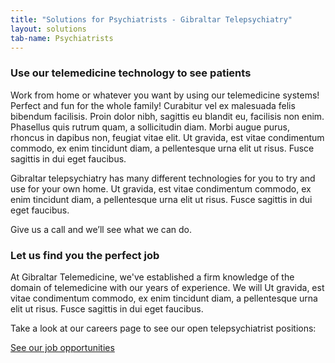 ```yaml
---
title: "Solutions for Psychiatrists - Gibraltar Telepsychiatry"
layout: solutions
tab-name: Psychiatrists
---
```

### Use our telemedicine technology to see patients

Work from home or whatever you want by using our telemedicine systems! Perfect and fun for the whole family! Curabitur vel ex malesuada felis bibendum facilisis. Proin dolor nibh, sagittis eu blandit eu, facilisis non enim. Phasellus quis rutrum quam, a sollicitudin diam. Morbi augue purus, rhoncus in dapibus non, feugiat vitae elit. Ut gravida, est vitae condimentum commodo, ex enim tincidunt diam, a pellentesque urna elit ut risus. Fusce sagittis in dui eget faucibus.

Gibraltar telepsychiatry has many different technologies for you to try and use for your own home. Ut gravida, est vitae condimentum commodo, ex enim tincidunt diam, a pellentesque urna elit ut risus. Fusce sagittis in dui eget faucibus.

Give us a call and we’ll see what we can do.

### Let us find you the perfect job

At Gibraltar Telemedicine, we've established a firm knowledge of the domain of telemedicine with our years of experience. We will Ut gravida, est vitae condimentum commodo, ex enim tincidunt diam, a pellentesque urna elit ut risus. Fusce sagittis in dui eget faucibus.

Take a look at our careers page to see our open telepsychiatrist positions:

<a href="{{ site.url }}/careers" class="button-dark">See our job opportunities</a>
